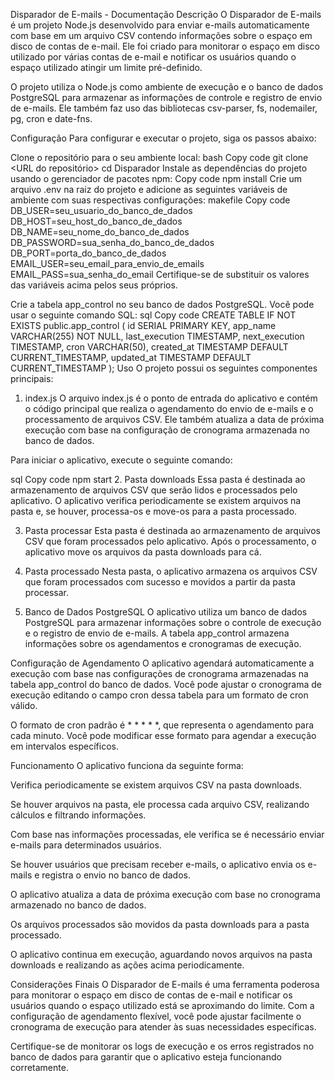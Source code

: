 Disparador de E-mails - Documentação
Descrição
O Disparador de E-mails é um projeto Node.js desenvolvido para enviar e-mails automaticamente com base em um arquivo CSV contendo informações sobre o espaço em disco de contas de e-mail. Ele foi criado para monitorar o espaço em disco utilizado por várias contas de e-mail e notificar os usuários quando o espaço utilizado atingir um limite pré-definido.

O projeto utiliza o Node.js como ambiente de execução e o banco de dados PostgreSQL para armazenar as informações de controle e registro de envio de e-mails. Ele também faz uso das bibliotecas csv-parser, fs, nodemailer, pg, cron e date-fns.

Configuração
Para configurar e executar o projeto, siga os passos abaixo:

Clone o repositório para o seu ambiente local:
bash
Copy code
git clone <URL do repositório>
cd Disparador
Instale as dependências do projeto usando o gerenciador de pacotes npm:
Copy code
npm install
Crie um arquivo .env na raiz do projeto e adicione as seguintes variáveis de ambiente com suas respectivas configurações:
makefile
Copy code
DB_USER=seu_usuario_do_banco_de_dados
DB_HOST=seu_host_do_banco_de_dados
DB_NAME=seu_nome_do_banco_de_dados
DB_PASSWORD=sua_senha_do_banco_de_dados
DB_PORT=porta_do_banco_de_dados
EMAIL_USER=seu_email_para_envio_de_emails
EMAIL_PASS=sua_senha_do_email
Certifique-se de substituir os valores das variáveis acima pelos seus próprios.

Crie a tabela app_control no seu banco de dados PostgreSQL. Você pode usar o seguinte comando SQL:
sql
Copy code
CREATE TABLE IF NOT EXISTS public.app_control (
  id SERIAL PRIMARY KEY,
  app_name VARCHAR(255) NOT NULL,
  last_execution TIMESTAMP,
  next_execution TIMESTAMP,
  cron VARCHAR(50),
  created_at TIMESTAMP DEFAULT CURRENT_TIMESTAMP,
  updated_at TIMESTAMP DEFAULT CURRENT_TIMESTAMP
);
Uso
O projeto possui os seguintes componentes principais:

1. index.js
O arquivo index.js é o ponto de entrada do aplicativo e contém o código principal que realiza o agendamento do envio de e-mails e o processamento de arquivos CSV. Ele também atualiza a data de próxima execução com base na configuração de cronograma armazenada no banco de dados.

Para iniciar o aplicativo, execute o seguinte comando:

sql
Copy code
npm start
2. Pasta downloads
Essa pasta é destinada ao armazenamento de arquivos CSV que serão lidos e processados pelo aplicativo. O aplicativo verifica periodicamente se existem arquivos na pasta e, se houver, processa-os e move-os para a pasta processado.

3. Pasta processar
Esta pasta é destinada ao armazenamento de arquivos CSV que foram processados pelo aplicativo. Após o processamento, o aplicativo move os arquivos da pasta downloads para cá.

4. Pasta processado
Nesta pasta, o aplicativo armazena os arquivos CSV que foram processados com sucesso e movidos a partir da pasta processar.

5. Banco de Dados PostgreSQL
O aplicativo utiliza um banco de dados PostgreSQL para armazenar informações sobre o controle de execução e o registro de envio de e-mails. A tabela app_control armazena informações sobre os agendamentos e cronogramas de execução.

Configuração de Agendamento
O aplicativo agendará automaticamente a execução com base nas configurações de cronograma armazenadas na tabela app_control do banco de dados. Você pode ajustar o cronograma de execução editando o campo cron dessa tabela para um formato de cron válido.

O formato de cron padrão é * * * * *, que representa o agendamento para cada minuto. Você pode modificar esse formato para agendar a execução em intervalos específicos.

Funcionamento
O aplicativo funciona da seguinte forma:

Verifica periodicamente se existem arquivos CSV na pasta downloads.

Se houver arquivos na pasta, ele processa cada arquivo CSV, realizando cálculos e filtrando informações.

Com base nas informações processadas, ele verifica se é necessário enviar e-mails para determinados usuários.

Se houver usuários que precisam receber e-mails, o aplicativo envia os e-mails e registra o envio no banco de dados.

O aplicativo atualiza a data de próxima execução com base no cronograma armazenado no banco de dados.

Os arquivos processados são movidos da pasta downloads para a pasta processado.

O aplicativo continua em execução, aguardando novos arquivos na pasta downloads e realizando as ações acima periodicamente.

Considerações Finais
O Disparador de E-mails é uma ferramenta poderosa para monitorar o espaço em disco de contas de e-mail e notificar os usuários quando o espaço utilizado está se aproximando do limite. Com a configuração de agendamento flexível, você pode ajustar facilmente o cronograma de execução para atender às suas necessidades específicas.

Certifique-se de monitorar os logs de execução e os erros registrados no banco de dados para garantir que o aplicativo esteja funcionando corretamente.